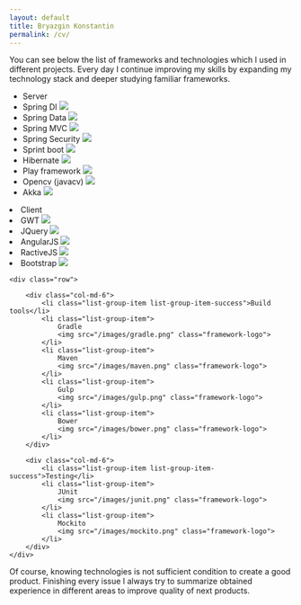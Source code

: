 ```yaml
---
layout: default
title: Bryazgin Konstantin
permalink: /cv/
---
```


You can see below the list of frameworks and technologies which I used in different projects.
 Every day I continue improving my skills by expanding my technology stack and
  deeper studying familiar frameworks.

<div class="container">
    <div class="row">
        <div class="col-md-6">
            <ul class="list-group">
                <li class="list-group-item list-group-item-success">Server</li>
                <li class="list-group-item">
                    Spring DI
                    <img src="/images/spring.png" class="framework-logo">
                </li>
                <li class="list-group-item">
                    Spring Data
                    <img src="/images/spring.png" class="framework-logo">
                </li>
                <li class="list-group-item">
                    Spring MVC
                    <img src="/images/spring.png" class="framework-logo">
                </li>
                <li class="list-group-item">
                    Spring Security
                    <img src="/images/spring.png" class="framework-logo">
                </li>
                <li class="list-group-item">
                    Sprint boot
                    <img src="/images/spring.png" class="framework-logo">
                </li>
                <li class="list-group-item">
                    Hibernate
                    <img src="/images/hibernate.png" class="framework-logo">
                </li>
                <li class="list-group-item">
                    Play framework
                    <img src="/images/playframework.png" class="framework-logo">
                </li>
                <li class="list-group-item">
                    Opencv (javacv)
                    <img src="/images/openCV.png" class="framework-logo">
                </li>
                <li class="list-group-item">
                    Akka
                    <img src="/images/akka.png" class="framework-logo">
                </li>
            </ul>
        </div>
        <div class="col-md-6">
            <li class="list-group-item list-group-item-success">Client</li>
            <li class="list-group-item">
                GWT
                <img src="/images/gwt.png" class="framework-logo">
            </li>
            <li class="list-group-item">
                JQuery
                <img src="/images/jquery.png" class="framework-logo">
            </li>
            <li class="list-group-item">
                AngularJS
                <img src="/images/angular.png" class="framework-logo">
            </li>
            <li class="list-group-item">
                RactiveJS
                <img src="/images/ractive.png" class="framework-logo">
            </li>
            <li class="list-group-item">
                Bootstrap
                <img src="/images/bootstrap.png" class="framework-logo">
            </li>
        </div>
    </div>

    <div class="row">

        <div class="col-md-6">
            <li class="list-group-item list-group-item-success">Build tools</li>
            <li class="list-group-item">
                Gradle
                <img src="/images/gradle.png" class="framework-logo">
            </li>
            <li class="list-group-item">
                Maven
                <img src="/images/maven.png" class="framework-logo">
            </li>
            <li class="list-group-item">
                Gulp
                <img src="/images/gulp.png" class="framework-logo">
            </li>
            <li class="list-group-item">
                Bower
                <img src="/images/bower.png" class="framework-logo">
            </li>
        </div>

        <div class="col-md-6">
            <li class="list-group-item list-group-item-success">Testing</li>
            <li class="list-group-item">
                JUnit
                <img src="/images/junit.png" class="framework-logo">
            </li>
            <li class="list-group-item">
                Mockito
                <img src="/images/mockito.png" class="framework-logo">
            </li>
        </div>
    </div>
</div>

Of course, knowing technologies is not sufficient condition to create a good product. Finishing every
issue I always try to summarize obtained experience in different areas to improve quality of
next products.
